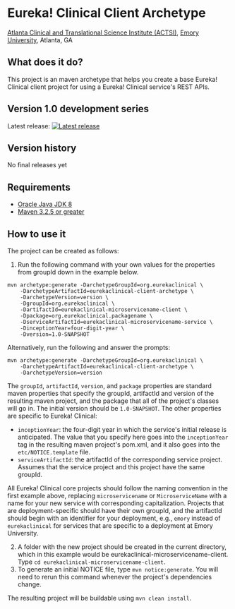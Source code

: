 # Eureka! Clinical Client Archetype
[Atlanta Clinical and Translational Science Institute (ACTSI)](http://www.actsi.org), [Emory University](http://www.emory.edu), Atlanta, GA

## What does it do?
This project is an maven archetype that helps you create a base Eureka! Clinical client project for using a Eureka! Clinical service's REST APIs.

## Version 1.0 development series
Latest release: [![Latest release](https://maven-badges.herokuapp.com/maven-central/org.eurekaclinical/eurekaclinical-client-archetype/badge.svg)](https://maven-badges.herokuapp.com/maven-central/org.eurekaclinical/eurekaclinical-client-archetype)

## Version history
No final releases yet

## Requirements
* [Oracle Java JDK 8](http://www.oracle.com/technetwork/java/javase/overview/index.html)
* [Maven 3.2.5 or greater](https://maven.apache.org)

## How to use it
The project can be created as follows:

1) Run the following command with your own values for the properties from groupId down in the example below.
```
mvn archetype:generate -DarchetypeGroupId=org.eurekaclinical \
    -DarchetypeArtifactId=eurekaclinical-client-archetype \
    -DarchetypeVersion=version \
    -DgroupId=org.eurekaclinical \
    -DartifactId=eurekaclinical-microservicename-client \
    -Dpackage=org.eurekaclinical.packagename \
    -DserviceArtifactId=eurekaclinical-microservicename-service \
    -DinceptionYear=four-digit-year \
    -Dversion=1.0-SNAPSHOT
```
Alternatively, run the following and answer the prompts:
```
mvn archetype:generate -DarchetypeGroupId=org.eurekaclinical \
    -DarchetypeArtifactId=eurekaclinical-client-archetype \
    -DarchetypeVersion=version
```
The `groupId`, `artifactId`, `version`, and `package` properties are standard maven properties that specify the groupId,
artifactId and version of the resulting maven project, and the package that all of the project's classes will go in.
The initial version should be `1.0-SNAPSHOT`. The other properties are specific to Eureka! Clinical:
* `inceptionYear`: the four-digit year in which the service's initial release is anticipated. The value that you
specify here goes into the `inceptionYear` tag in the resulting maven project's pom.xml, and it also goes into the
`etc/NOTICE.template` file.
* `serviceArtifactId`: the artifactId of the corresponding service project. Assumes that the service project and this 
project have the same groupId.
 
All Eureka! Clinical core projects should follow the naming convention in the first example above, 
replacing `microservicename` or `MicroserviceName` with a name for your new service with corresponding capitalization.
Projects that are deployment-specific should have their own groupId, and the artifactId should begin with an identifier
for your deployment, e.g., `emory` instead of `eurekaclinical` for services that are specific to a deployment at
Emory University. 

2) A folder with the new project should be created in the current directory, which in this example would be eurekaclinical-microservicename-client. Type `cd eurekaclinical-microservicename-client`.
3) To generate an initial NOTICE file, type `mvn notice:generate`. You will need to rerun this command whenever the project's dependencies change.

The resulting project will be buildable using `mvn clean install`.
